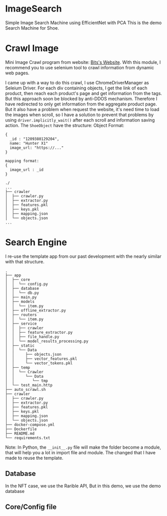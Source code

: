 # ImageSearch
Simple Image Search Machine using EfficientNet with PCA
This is the demo Search Machine for Shoe.

# Crawl Image
Mini Image Crawl program from website: [Bits's Website](https://bitis.com.vn/). With this module, I recommend you to use selenium tool to crawl information from dynamic web pages.

I came up with a way to do this crawl, I use ChromeDriverManager as Seleium Driver. For each div containing objects, I get the link of each product, then reach each product's page and get information from the tags. But this approach soon be blocked by anti-DDOS mechanism. 
Therefore I have redirected to only get information from the aggregate product page. But it also have a problem when request the website, it's need time to load the images when scroll, so I have a solution to prevent that problems by using `driver.implicitly_wait()` after each scroll and information saving action.
The `ShoeObject` have the structure:
Object Format:
```apib
{
  _id : "1209380129204",
  name: "Hunter X1"
  image_url: "https://..."
}

mapping format:
{
  image_url : _id
}
```

```apib
./
...
├── crawler
│  ├── crawler.py
│  ├── extractor.py
│  ├── features.pkl
│  ├── keys.pkl
│  ├── mapping.json
│  └── objects.json
...
```


# Search Engine 
I re-use the template app from our past development with the nearly similar with that structure.
```
.
├── app
│  ├── core
│  │  └── config.py
│  ├── database
│  │  └── db.py
│  ├── main.py
│  ├── models
│  │  └── item.py
│  ├── offline_extractor.py
│  ├── routers
│  │  └── item.py
│  ├── service
│  │  ├── crawler
│  │  ├── feature_extractor.py
│  │  ├── file_handle.py
│  │  └── model_results_processing.py
│  ├── static
│  │  └── Data
│  │     ├── objects.json
│  │     ├── vector_features.pkl
│  │     └── vector_tokens.pkl
│  ├── temp
│  │  └── Crawler
│  │     └── Data
│  │        └── tmp
│  └── test_main.http
├── auto_scrawl.sh
├── crawler
│  ├── crawler.py
│  ├── extractor.py
│  ├── features.pkl
│  ├── keys.pkl
│  ├── mapping.json
│  └── objects.json
├── docker-compose.yml
├── Dockerfile
├── README.md
└── requirements.txt
```
Note: In Python, the `__init__.py` file will make the folder become a module, that will help you a lot in import file and module.
The changed that I have made to reuse the template.
## Database
In the NFT case, we use the Rarible API, But in this demo, we use the demo database
## Core/Config file 
